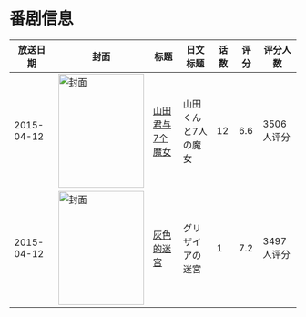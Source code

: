 # 番剧信息

|放送日期|封面|标题|日文标题|话数|评分|评分人数|
|---|---|---|---|---|---|---|
|2015-04-12|<img src="https://lain.bgm.tv/pic/cover/c/2c/7a/118906_sPkAr.jpg" alt="封面" style="width:150px;height:200px;object-fit:cover;">|[山田君与7个魔女](https://bangumi.tv/subject/118906)|山田くんと7人の魔女|12|6.6|3506人评分|
|2015-04-12|<img src="https://lain.bgm.tv/pic/cover/c/97/b5/121187_8uDwu.jpg" alt="封面" style="width:150px;height:200px;object-fit:cover;">|[灰色的迷宫](https://bangumi.tv/subject/121187)|グリザイアの迷宮|1|7.2|3497人评分|
